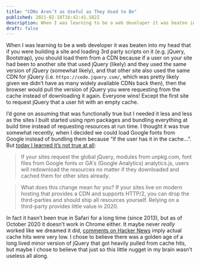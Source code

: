 ```yaml
---
title: "CDNs Aren’t as Useful as They Used to Be"
published: 2021-02-18T16:42:41.582Z
description: When I was learning to be a web developer it was beaten into my head that if you were building a site and loading 3rd party scripts on it (e.g. jQuery, Bootstrap), you should load them from a CDN because if a user on your site had been to another site that used jQuery (likely) and they used the same version of jQuery (somewhat likely), and that other site also used the same CDN for jQuery (i.e. `https://code.jquery.com/`, which was pretty likely given we didn’t have as many widely available CDNs back then), then the browser would pull the version of jQuery you were requesting from the cache instead of downloading it again. Everyone wins! Except the first site to request jQuery that a user hit with an empty cache.
draft: false
---
```


When I was learning to be a web developer it was beaten into my head that if you were building a site and loading 3rd party scripts on it (e.g. jQuery, Bootstrap), you should load them from a CDN because if a user on your site had been to another site that used jQuery (likely) and they used the same version of jQuery (somewhat likely), and that other site also used the same CDN for jQuery (i.e. `https://code.jquery.com/`, which was pretty likely given we didn’t have as many widely available CDNs back then), then the browser would pull the version of jQuery you were requesting from the cache instead of downloading it again. Everyone wins! Except the first site to request jQuery that a user hit with an empty cache.

I’d gone on assuming that was functionally true but I needed it less and less as the sites I built started using npm packages and bundling everything at build time instead of requesting resources at run time. I thought it was true somewhat recently, when I decided we could load Google fonts from Google instead of bundling them because “if the user has it in the cache…”. But [today I learned it’s not true at all](https://www.stefanjudis.com/notes/say-goodbye-to-resource-caching-across-sites-and-domains/):

> If your sites request the global jQuery, modules from unpkg.com, font files from Google fonts or GA's (Google Analytics) analytics.js, users will redownload the resources no matter if they downloaded and cached them for other sites already.

> What does this change mean for you? If your sites live on modern hosting that provides a CDN and supports HTTP/2, you can drop the third-parties and should ship all resources yourself. Relying on a third-party provides little value in 2020.

 In fact it hasn’t been true in Safari for a long time (since 2013), but as of October 2020 it doesn’t work in Chrome either. It maybe never _really_ worked like we dreamed it did, [comments on Hacker News](https://news.ycombinator.com/item?id=24894135) imply actual cache hits were very low. I chose to believe there was a golden age of a long lived minor version of jQuery that got heavily pulled from cache hits, but maybe I chose to believe that just so this little nugget in my brain wasn’t useless all along.